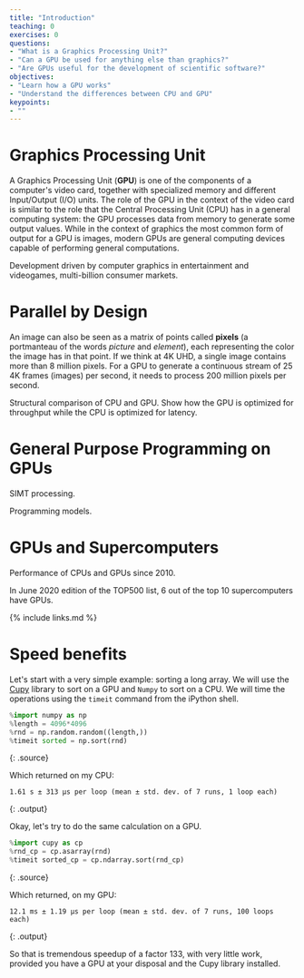 ```yaml
---
title: "Introduction"
teaching: 0
exercises: 0
questions:
- "What is a Graphics Processing Unit?"
- "Can a GPU be used for anything else than graphics?"
- "Are GPUs useful for the development of scientific software?"
objectives:
- "Learn how a GPU works"
- "Understand the differences between CPU and GPU"
keypoints:
- ""
---
```


# Graphics Processing Unit

A Graphics Processing Unit (**GPU**) is one of the components of a computer's video card, together with specialized memory and different Input/Output (I/O) units.
The role of the GPU in the context of the video card is similar to the role that the Central Processing Unit (CPU) has in a general computing system: the GPU processes data from memory to generate some output values.
While in the context of graphics the most common form of output for a GPU is images, modern GPUs are general computing devices capable of performing general computations.

Development driven by computer graphics in entertainment and videogames, multi-billion consumer markets.

# Parallel by Design

An image can also be seen as a matrix of points called **pixels** (a portmanteau of the words *picture* and *element*), each representing the color the image has in that point.
If we think at 4K UHD, a single image contains more than 8 million pixels.
For a GPU to generate a continuous stream of 25 4K frames (images) per second, it needs to process 200 million pixels per second.

Structural comparison of CPU and GPU.
Show how the GPU is optimized for throughput while the CPU is optimized for latency.

# General Purpose Programming on GPUs

SIMT processing.

Programming models.

# GPUs and Supercomputers

Performance of CPUs and GPUs since 2010.

In June 2020 edition of the TOP500 list, 6 out of the top 10 supercomputers have GPUs.

{% include links.md %}

# Speed benefits

Let's start with a very simple example: sorting a long array. We will use the [Cupy](https://cupy.dev/) library to sort on a GPU and `Numpy` to sort on a CPU.
We will time the operations using the `timeit` command from the iPython shell.

~~~python
%import numpy as np
%length = 4096*4096
%rnd = np.random.random((length,))
%timeit sorted = np.sort(rnd)
~~~
{: .source}

Which returned on my CPU:
~~~
1.61 s ± 313 µs per loop (mean ± std. dev. of 7 runs, 1 loop each)
~~~
{: .output}

Okay, let's try to do the same calculation on a GPU.

~~~python
%import cupy as cp
%rnd_cp = cp.asarray(rnd)
%timeit sorted_cp = cp.ndarray.sort(rnd_cp)
~~~
{: .source}

Which returned,  on my GPU:
~~~
12.1 ms ± 1.19 µs per loop (mean ± std. dev. of 7 runs, 100 loops each)
~~~
{: .output}

So that is tremendous speedup of a factor 133, with very little work, provided you have a GPU at your disposal and the Cupy library installed.
